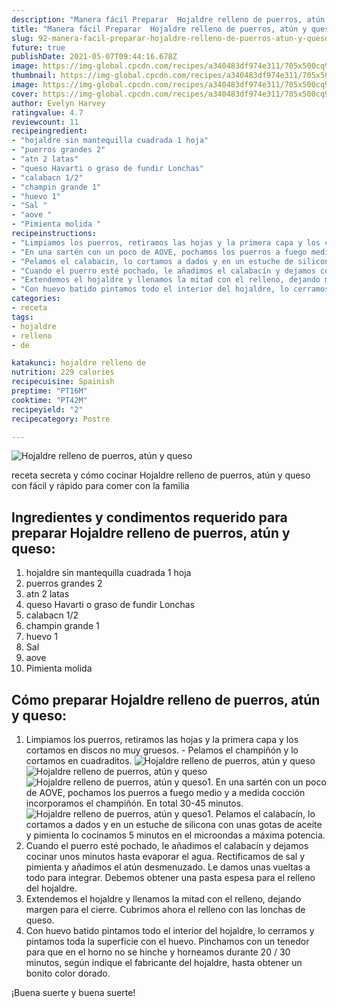 ```yaml
---
description: "Manera fácil Preparar  Hojaldre relleno de puerros, atún y queso"
title: "Manera fácil Preparar  Hojaldre relleno de puerros, atún y queso"
slug: 92-manera-facil-preparar-hojaldre-relleno-de-puerros-atun-y-queso
future: true
publishDate: 2021-05-07T09:44:16.678Z
image: https://img-global.cpcdn.com/recipes/a340483df974e311/705x500cq90/hojaldre-relleno-de-puerros-atun-y-queso-foto-principal.jpg
thumbnail: https://img-global.cpcdn.com/recipes/a340483df974e311/705x500cq90/hojaldre-relleno-de-puerros-atun-y-queso-foto-principal.jpg
image: https://img-global.cpcdn.com/recipes/a340483df974e311/705x500cq90/hojaldre-relleno-de-puerros-atun-y-queso-foto-principal.jpg
cover: https://img-global.cpcdn.com/recipes/a340483df974e311/705x500cq90/hojaldre-relleno-de-puerros-atun-y-queso-foto-principal.jpg
author: Evelyn Harvey
ratingvalue: 4.7
reviewcount: 11
recipeingredient:
- "hojaldre sin mantequilla cuadrada 1 hoja"
- "puerros grandes 2"
- "atn 2 latas"
- "queso Havarti o graso de fundir Lonchas"
- "calabacn 1/2"
- "champin grande 1"
- "huevo 1"
- "Sal "
- "aove "
- "Pimienta molida "
recipeinstructions:
- "Limpiamos los puerros, retiramos las hojas y la primera capa y los cortamos en discos no muy gruesos. Pelamos el champiñón y lo cortamos en cuadraditos."
- "En una sartén con un poco de AOVE, pochamos los puerros a fuego medio y a medida cocción incorporamos el champiñón. En total 30-45 minutos."
- "Pelamos el calabacín, lo cortamos a dados y en un estuche de silicona con unas gotas de aceite y pimienta lo cocinamos 5 minutos en el microondas a máxima potencia."
- "Cuando el puerro esté pochado, le añadimos el calabacín y dejamos cocinar unos minutos hasta evaporar el agua. Rectificamos de sal y pimienta y añadimos el atún desmenuzado. Le damos unas vueltas a todo para integrar. Debemos obtener una pasta espesa para el relleno del hojaldre."
- "Extendemos el hojaldre y llenamos la mitad con el relleno, dejando margen para el cierre. Cubrimos ahora el relleno con las lonchas de queso."
- "Con huevo batido pintamos todo el interior del hojaldre, lo cerramos y pintamos toda la superficie con el huevo. Pinchamos con un tenedor para que en el horno no se hinche y horneamos durante 20 / 30 minutos, según indique el fabricante del hojaldre, hasta obtener un bonito color dorado."
categories:
- receta
tags:
- hojaldre
- relleno
- de

katakunci: hojaldre relleno de 
nutrition: 229 calories
recipecuisine: Spainish
preptime: "PT16M"
cooktime: "PT42M"
recipeyield: "2"
recipecategory: Postre

---
```



![Hojaldre relleno de puerros, atún y queso](https://img-global.cpcdn.com/recipes/a340483df974e311/705x500cq90/hojaldre-relleno-de-puerros-atun-y-queso-foto-principal.jpg)

receta secreta y cómo cocinar Hojaldre relleno de puerros, atún y queso con fácil y rápido para comer con la familia

<!--inarticleads1-->

## Ingredientes y condimentos requerido para preparar Hojaldre relleno de puerros, atún y queso:

1. hojaldre sin mantequilla cuadrada 1 hoja
1. puerros grandes 2
1. atn 2 latas
1. queso Havarti o graso de fundir Lonchas
1. calabacn 1/2
1. champin grande 1
1. huevo 1
1. Sal 
1. aove 
1. Pimienta molida 



<!--inarticleads2-->

## Cómo preparar Hojaldre relleno de puerros, atún y queso:

1. Limpiamos los puerros, retiramos las hojas y la primera capa y los cortamos en discos no muy gruesos. - Pelamos el champiñón y lo cortamos en cuadraditos.
<img src="https://img-global.cpcdn.com/steps/be6fd8b5d8c6c9af/160x128cq70/foto-del-paso-1-de-la-receta-hojaldre-relleno-de-puerros-atun-y-queso.jpg" alt="Hojaldre relleno de puerros, atún y queso"><img src="https://img-global.cpcdn.com/steps/af994157db2056e0/160x128cq70/foto-del-paso-1-de-la-receta-hojaldre-relleno-de-puerros-atun-y-queso.jpg" alt="Hojaldre relleno de puerros, atún y queso"><img src="https://img-global.cpcdn.com/steps/1b04cca57265f1fd/160x128cq70/foto-del-paso-1-de-la-receta-hojaldre-relleno-de-puerros-atun-y-queso.jpg" alt="Hojaldre relleno de puerros, atún y queso">1. En una sartén con un poco de AOVE, pochamos los puerros a fuego medio y a medida cocción incorporamos el champiñón. En total 30-45 minutos.
<img src="https://img-global.cpcdn.com/steps/4f027532e9618d02/160x128cq70/foto-del-paso-2-de-la-receta-hojaldre-relleno-de-puerros-atun-y-queso.jpg" alt="Hojaldre relleno de puerros, atún y queso">1. Pelamos el calabacín, lo cortamos a dados y en un estuche de silicona con unas gotas de aceite y pimienta lo cocinamos 5 minutos en el microondas a máxima potencia.
1. Cuando el puerro esté pochado, le añadimos el calabacín y dejamos cocinar unos minutos hasta evaporar el agua. Rectificamos de sal y pimienta y añadimos el atún desmenuzado. Le damos unas vueltas a todo para integrar. Debemos obtener una pasta espesa para el relleno del hojaldre.
1. Extendemos el hojaldre y llenamos la mitad con el relleno, dejando margen para el cierre. Cubrimos ahora el relleno con las lonchas de queso.
1. Con huevo batido pintamos todo el interior del hojaldre, lo cerramos y pintamos toda la superficie con el huevo. Pinchamos con un tenedor para que en el horno no se hinche y horneamos durante 20 / 30 minutos, según indique el fabricante del hojaldre, hasta obtener un bonito color dorado.



¡Buena suerte y buena suerte!

